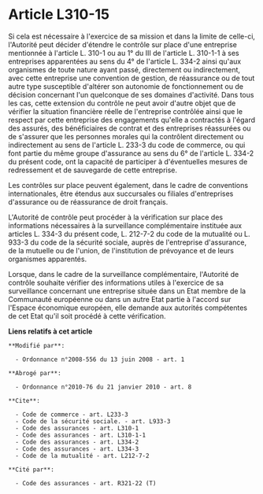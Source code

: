 # Article L310-15

Si cela est nécessaire à l'exercice de sa mission et dans la limite de celle-ci, l'Autorité peut décider d'étendre le
contrôle sur place d'une entreprise mentionnée à l'article L. 310-1 ou au 1° du III de l'article L. 310-1-1 à ses entreprises
apparentées au sens du 4° de l'article L. 334-2 ainsi qu'aux organismes de toute nature ayant passé, directement ou
indirectement, avec cette entreprise une convention de gestion, de réassurance ou de tout autre type susceptible d'altérer
son autonomie de fonctionnement ou de décision concernant l'un quelconque de ses domaines d'activité. Dans tous les cas,
cette extension du contrôle ne peut avoir d'autre objet que de vérifier la situation financière réelle de l'entreprise
contrôlée ainsi que le respect par cette entreprise des engagements qu'elle a contractés à l'égard des assurés, des
bénéficiaires de contrat et des entreprises réassurées ou de s'assurer que les personnes morales qui la contrôlent
directement ou indirectement au sens de l'article L. 233-3 du code de commerce, ou qui font partie du même groupe d'assurance
au sens du 6° de l'article L. 334-2 du présent code, ont la capacité de participer à d'éventuelles mesures de redressement et
de sauvegarde de cette entreprise. 

Les contrôles sur place peuvent également, dans le cadre de conventions internationales, être étendus aux succursales ou
filiales d'entreprises d'assurance ou de réassurance de droit français.

L'Autorité de contrôle peut procéder à la vérification sur place des informations nécessaires à la surveillance
complémentaire instituée aux articles L. 334-3 du présent code, L. 212-7-2 du code de la mutualité ou L. 933-3 du code de la
sécurité sociale, auprès de l'entreprise d'assurance, de la mutuelle ou de l'union, de l'institution de prévoyance et de
leurs organismes apparentés. 

Lorsque, dans le cadre de la surveillance complémentaire, l'Autorité de contrôle souhaite vérifier des informations utiles à
l'exercice de sa surveillance concernant une entreprise située dans un Etat membre de la Communauté européenne ou dans un
autre Etat partie à l'accord sur l'Espace économique européen, elle demande aux autorités compétentes de cet Etat qu'il soit
procédé à cette vérification.

**Liens relatifs à cet article**

	**Modifié par**:

	  - Ordonnance n°2008-556 du 13 juin 2008 - art. 1

	**Abrogé par**:

	  - Ordonnance n°2010-76 du 21 janvier 2010 - art. 8

	**Cite**:

	  - Code de commerce - art. L233-3
	  - Code de la sécurité sociale. - art. L933-3
	  - Code des assurances - art. L310-1
	  - Code des assurances - art. L310-1-1
	  - Code des assurances - art. L334-2
	  - Code des assurances - art. L334-3
	  - Code de la mutualité - art. L212-7-2

	**Cité par**:

	  - Code des assurances - art. R321-22 (T)

